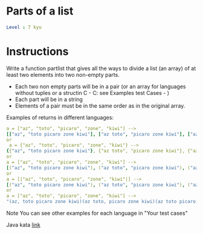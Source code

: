 # Parts of a list

```yaml
Level : 7 kyu
```

# Instructions

Write a function partlist that gives all the ways to divide a list (an array) of at least two elements into two non-empty parts.

- Each two non empty parts will be in a pair (or an array for languages without tuples or a structin C - C: see Examples test Cases - )
- Each part will be in a string
- Elements of a pair must be in the same order as in the original array.

Examples of returns in different languages:

```yaml
a = ["az", "toto", "picaro", "zone", "kiwi"] -->
[["az", "toto picaro zone kiwi"], ["az toto", "picaro zone kiwi"], ["az toto picaro", "zone kiwi"], ["az toto picaro zone", "kiwi"]] 
or
 a = {"az", "toto", "picaro", "zone", "kiwi"} -->
{{"az", "toto picaro zone kiwi"}, {"az toto", "picaro zone kiwi"}, {"az toto picaro", "zone kiwi"}, {"az toto picaro zone", "kiwi"}}
or
a = ["az", "toto", "picaro", "zone", "kiwi"] -->
[("az", "toto picaro zone kiwi"), ("az toto", "picaro zone kiwi"), ("az toto picaro", "zone kiwi"), ("az toto picaro zone", "kiwi")]
or 
a = [|"az", "toto", "picaro", "zone", "kiwi"|] -->
[("az", "toto picaro zone kiwi"), ("az toto", "picaro zone kiwi"), ("az toto picaro", "zone kiwi"), ("az toto picaro zone", "kiwi")]
or
a = ["az", "toto", "picaro", "zone", "kiwi"] -->
"(az, toto picaro zone kiwi)(az toto, picaro zone kiwi)(az toto picaro, zone kiwi)(az toto picaro zone, kiwi)"
```

Note
You can see other examples for each language in "Your test cases"

Java kata [link](https://www.codewars.com/kata/56f3a1e899b386da78000732/train/java)